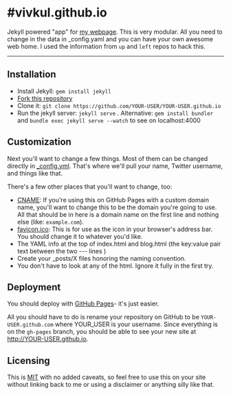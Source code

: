 #vivkul.github.io
================

Jekyll powered "app" for [my webpage](http://vivkul.github.io/). This is very modular. All you need to change in the data in _config.yaml and you can have your own awesome web home. I used the information from `up` and `left` repos to hack this.

------------


## Installation

- Install Jekyll: `gem install jekyll`
- [Fork this repository](https://github.com/vivkul/vivkul.github.io/fork)
- Clone it: `git clone https://github.com/YOUR-USER/YOUR-USER.github.io`
- Run the jekyll server: `jekyll serve` . Alternative: `gem install bundler` and `bundle exec jekyll serve --watch` to see on localhost:4000



## Customization

Next you'll want to change a few things. Most of them can be changed directly in
[_config.yml](https://github.com/vivkul/vivkul.github.io/blob/master/_config.yml). That's
where we'll pull your name, Twitter username, and things like that.

There's a few other places that you'll want to change, too:

- [CNAME](https://github.com/vivkul/vivkul.github.io/blob/master/CNAME): If you're using
  this on GitHub Pages with a custom domain name, you'll want to change this
  to be the domain you're going to use. All that should be in here is a
  domain name on the first line and nothing else (like: `example.com`).
- [favicon.ico](https://github.com/vivkul/vivkul.github.io/blob/master/favicon.ico): This
  is for use as the icon in your browser's
  address bar. You should change it to whatever you'd like.
- The YAML info at the top of index.html and blog.html (the key:value pair text between the two --- lines )
- Create your _posts/X files honoring the naming convention.
- You don't have to look at any of the html. Ignore it fully in the first try.

## Deployment

You should deploy with [GitHub Pages](http://pages.github.com)- it's just easier.

All you should have to do is rename your repository on GitHub to be
`YOUR-USER.github.com` where YOUR_USER is your username. Since everything is on the `gh-pages` branch, you
should be able to see your new site at <http://YOUR-USER.github.io>.

## Licensing

This is [MIT](https://github.com/vivkul/vivkul.github.io/blob/master/LICENSE) with no
added caveats, so feel free to use this on your site without linking back to
me or using a disclaimer or anything silly like that.
